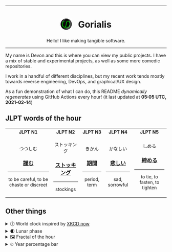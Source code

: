 ***

<h1 align="center">
<sub>
    <img src="readme/resources/avatar.png" height="36">
</sub>
&nbsp;
Gorialis
</h1>
<p align="center">
Hello! I like making tangible software.
</p>

***

My name is Devon and this is where you can view my public projects. I have a mix of stable and experimental projects, as well as some more comedic repositories.

I work in a handful of different disciplines, but my recent work tends mostly towards reverse engineering, DevOps, and graphical/UX design.

As a fun demonstration of what I can do, this README *dynamically regenerates* using GitHub Actions every hour! (it last updated at **05:05 UTC, 2021-02-14**)

<h2>JLPT words of the hour</h2>
<table>
    <tr>
        <th>JLPT N1</th>
        <th>JLPT N2</th>
        <th>JLPT N3</th>
        <th>JLPT N4</th>
        <th>JLPT N5</th>
    </tr>
    <tr>
        <td>
            <p align="center">つつしむ</p>
            <h3 align="center"><b><a href="https://jisho.org/search/%E8%AC%B9%E3%82%80">謹む</a></b></h3>
            <hr>
            <p align="center">to be careful,<wbr> to be chaste or discreet</p>
        </td>
        <td>
            <p align="center">ストッキング</p>
            <h3 align="center"><b><a href="https://jisho.org/search/%E3%82%B9%E3%83%88%E3%83%83%E3%82%AD%E3%83%B3%E3%82%B0">ストッキング</a></b></h3>
            <hr>
            <p align="center">stockings</p>
        </td>
        <td>
            <p align="center">きかん</p>
            <h3 align="center"><b><a href="https://jisho.org/search/%E6%9C%9F%E9%96%93">期間</a></b></h3>
            <hr>
            <p align="center">period,<wbr> term</p>
        </td>
        <td>
            <p align="center">かなしい</p>
            <h3 align="center"><b><a href="https://jisho.org/search/%E6%82%B2%E3%81%97%E3%81%84">悲しい</a></b></h3>
            <hr>
            <p align="center">sad,<wbr> sorrowful</p>
        </td>
        <td>
            <p align="center">しめる</p>
            <h3 align="center"><b><a href="https://jisho.org/search/%E7%B7%A0%E3%82%81%E3%82%8B">締める</a></b></h3>
            <hr>
            <p align="center">to tie,<wbr> to fasten,<wbr> to tighten</p>
        </td>
    </tr>
</table>

<h2>Other things</h2>
<details>
<summary>🕔  World clock inspired by <a href="https://xkcd.com/now">XKCD now</a></summary>

> <img src="generated/now.png" width="512">

</details>
<details>
<summary>🌒 Lunar phase</summary>

The moon is approximately 10.42% through its phase (Waxing Crescent).

</details>
<details>
<summary>&#x1f5bc; Fractal of the hour</summary>

> <img src="generated/fractal.png" width="512">

</details>
<details>
<summary>&#x23f2; Year percentage bar</summary>
<pre><code>2021 [██▁▁▁▁▁▁▁▁▁▁▁▁▁▁▁▁▁▁] 12.11%</code></pre>
</details>

